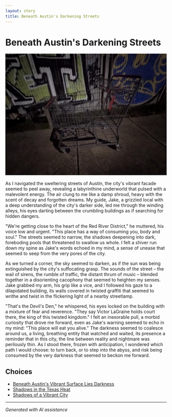 ```yaml
---
layout: story
title: Beneath Austin's Darkening Streets
---
```


# Beneath Austin's Darkening Streets

![Beneath Austin's Darkening Streets](/input_images/43.jpg)

As I navigated the sweltering streets of Austin, the city's vibrant facade seemed to peel away, revealing a labyrinthine underworld that pulsed with a malevolent energy. The air clung to me like a damp shroud, heavy with the scent of decay and forgotten dreams. My guide, Jake, a grizzled local with a deep understanding of the city's darker side, led me through the winding alleys, his eyes darting between the crumbling buildings as if searching for hidden dangers.

"We're getting close to the heart of the Red River District," he muttered, his voice low and urgent. "This place has a way of consuming you, body and soul." The streets seemed to narrow, the shadows deepening into dark, foreboding pools that threatened to swallow us whole. I felt a shiver run down my spine as Jake's words echoed in my mind, a sense of unease that seemed to seep from the very pores of the city.

As we turned a corner, the sky seemed to darken, as if the sun was being extinguished by the city's suffocating grasp. The sounds of the street – the wail of sirens, the rumble of traffic, the distant thrum of music – blended together in a disorienting cacophony that seemed to heighten my senses. Jake grabbed my arm, his grip like a vice, and I followed his gaze to a dilapidated building, its walls covered in twisted graffiti that seemed to writhe and twist in the flickering light of a nearby streetlamp.

"That's the Devil's Den," he whispered, his eyes locked on the building with a mixture of fear and reverence. "They say Victor LaGraine holds court there, the king of this twisted kingdom." I felt an inexorable pull, a morbid curiosity that drove me forward, even as Jake's warning seemed to echo in my mind: "This place will eat you alive." The darkness seemed to coalesce around us, a living, breathing entity that watched and waited, its presence a reminder that in this city, the line between reality and nightmare was perilously thin. As I stood there, frozen with anticipation, I wondered which path I would choose: to turn back, or to step into the abyss, and risk being consumed by the very darkness that seemed to beckon me forward.


## Choices

* [Beneath Austin's Vibrant Surface Lies Darkness](/stories/45)
* [Shadows in the Texas Heat](/stories/31)
* [Shadows of a Vibrant City](/stories/60.JPG)


---
*Generated with AI assistance*
